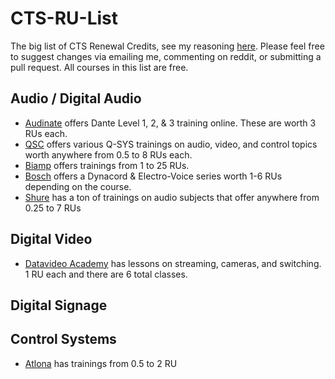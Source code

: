 # CTS-RU-List
The big list of CTS Renewal Credits, see my reasoning [here](https://www.reddit.com/r/CommercialAV/comments/11mxk3d/hit_me_with_your_favorite_cts_renewal_unit/). Please feel free to suggest changes via emailing me, commenting on reddit, or submitting a pull request. All courses in this list are free.

## Audio / Digital Audio 
* [Audinate](https://audinate.talentlms.com/dashboard) offers Dante Level 1, 2, & 3 training online. These are worth 3 RUs each.
* [QSC](https://training.qsc.com/) offers various Q-SYS trainings on audio, video, and control topics worth anywhere from 0.5 to 8 RUs each.
* [Biamp](http://training.biamp.com/) offers trainings from 1 to 25 RUs.
* [Bosch](https://academy.boschsecurity.com/sui/catalog/43171) offers a Dynacord & Electro-Voice series worth 1-6 RUs depending on the course.
* [Shure](sai.training.shure.com) has a ton of trainings on audio subjects that offer anywhere from 0.25 to 7 RUs

## Digital Video
* [Datavideo Academy](https://datavideoacademy.com/en/lessons) has lessons on streaming, cameras, and switching. 1 RU each and there are 6 total classes.

## Digital Signage

## Control Systems 
* [Atlona](https://atlona.litmos.com/account/login/?) has trainings from 0.5 to 2 RU
